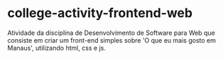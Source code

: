 # college-activity-frontend-web
Atividade da disciplina de Desenvolvimento de Software para Web que consiste em criar um front-end simples sobre 'O que eu mais gosto em Manaus', utilizando html, css e js.
